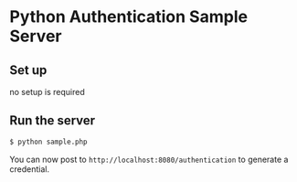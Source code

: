 # Python Authentication Sample Server

## Set up

no setup is required

## Run the server

```bash
$ python sample.php 
```

You can now post to `http://localhost:8080/authentication` to generate a credential.